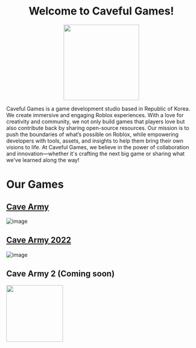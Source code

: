 <h1 align="center">Welcome to Caveful Games!</h1>
<p align="center">
  <img src="https://github.com/user-attachments/assets/24b3e897-6602-43ee-82f0-86a27c68cd11" width="200" height="200">
</p>
Caveful Games is a game development studio based in Republic of Korea. We create immersive and engaging Roblox experiences. With a love for creativity and community, we not only build games that players love but also contribute back by sharing open-source resources. Our mission is to push the boundaries of what’s possible on Roblox, while empowering developers with tools, assets, and insights to help them bring their own visions to life. At Caveful Games, we believe in the power of collaboration and innovation—whether it's crafting the next big game or sharing what we've learned along the way!

# Our Games
## [Cave Army](https://www.roblox.com/games/6103606810/unnamed)
![image](https://tr.rbxcdn.com/5917b04178a4e2c778df02bdf29a3d9c/150/150/Image/Webp)
## [Cave Army 2022](https://www.roblox.com/games/18921788618/2022)
![image](https://tr.rbxcdn.com/f9899ebb0d62ebcf97a3a70fe51324fe/150/150/Image/Webp)
## Cave Army 2 (Coming soon)
<img src="https://github.com/user-attachments/assets/c8362c33-6d3c-4f0f-9fb0-4cbeb6e9e948" width="150" height="150">
